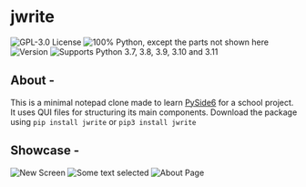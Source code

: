 # jwrite

![GPL-3.0 License](https://img.shields.io/github/license/jrrom/jwrite)
![100% Python, except the parts not shown here](https://img.shields.io/github/languages/top/jrrom/jwrite)
![Version](https://img.shields.io/pypi/v/jwrite)
![Supports Python 3.7, 3.8, 3.9, 3.10 and 3.11](https://img.shields.io/pypi/pyversions/jwrite)

## About -

This is a minimal notepad clone made to learn [PySide6](https://doc.qt.io/qtforpython/index.html) for a school project. It uses QUI files for structuring its main components.
Download the package using `pip install jwrite` or `pip3 install jwrite`

## Showcase -
![New Screen](https://user-images.githubusercontent.com/77691121/209984324-055cfa72-f1dd-4d82-9594-d86b559e3ce5.png)
![Some text selected](https://user-images.githubusercontent.com/77691121/209984428-f2fb929d-bd84-49cf-89cc-3cde30bea61d.png)
![About Page](https://user-images.githubusercontent.com/77691121/209984573-59ed67d0-6a6a-44b7-b23a-eb5107a9a70f.png)
